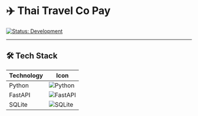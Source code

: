 # ✈️ Thai Travel Co Pay

[![Status: Development](https://img.shields.io/badge/Status-Development-yellow)]()

---

## 🛠️ Tech Stack

| Technology | Icon                                                                                                     |
| ---------- | -------------------------------------------------------------------------------------------------------- |
| Python     | ![Python](https://img.shields.io/badge/Python-3776AB?style=for-the-badge&logo=python&logoColor=white)    |
| FastAPI    | ![FastAPI](https://img.shields.io/badge/FastAPI-009688?style=for-the-badge&logo=fastapi&logoColor=white) |
| SQLite     | ![SQLite](https://img.shields.io/badge/SQLite-003B57?style=for-the-badge&logo=sqlite&logoColor=white)    |
